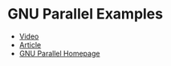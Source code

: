 # GNU Parallel Examples

+ [Video](https://yewtu.be/watch?v=qypUdm-IE9c)
+ [Article](https://omgenomics.com/parallel/)
+ [GNU Parallel Homepage](https://www.gnu.org/software/parallel/)

